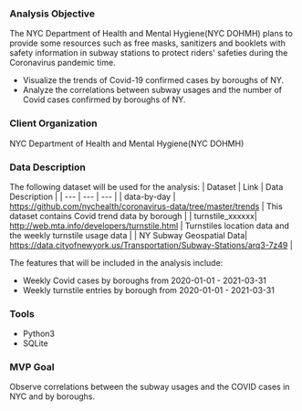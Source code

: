 ### Analysis Objective
The NYC Department of Health and Mental Hygiene(NYC DOHMH) plans to provide some resources such as free masks, sanitizers and booklets with safety information in subway stations to protect riders' safeties during the Coronavirus pandemic time. 
* Visualize the trends of Covid-19 confirmed cases by boroughs of NY.
* Analyze the correlations between subway usages and the number of Covid cases confirmed by boroughs of NY.

### Client Organization
 NYC Department of Health and Mental Hygiene(NYC DOHMH)

### Data Description
The following dataset will be used for the analysis:
| Dataset | Link | Data Description |
| --- | --- | --- |
| data-by-day | https://github.com/nychealth/coronavirus-data/tree/master/trends | This dataset contains Covid trend data by borough |
| turnstile_xxxxxx|  http://web.mta.info/developers/turnstile.html | Turnstiles location data and the weekly turnstile usage data |
| NY Subway Geospatial Data| https://data.cityofnewyork.us/Transportation/Subway-Stations/arq3-7z49 |

The features that will be included in the analysis include:
 * Weekly Covid cases by boroughs from 2020-01-01 - 2021-03-31
 * Weekly turnstile entries by borough from 2020-01-01 - 2021-03-31

### Tools
* Python3
* SQLite


### MVP Goal
Observe correlations between the subway usages and the COVID cases in NYC and by boroughs.


